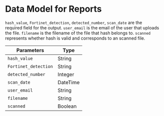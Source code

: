 # Data Model for Reports

`hash_value`, `Fortinet_detection`, `detected_number`, `scan_date` are the required field for the output.
`user_email` is the email of the user that uploads the file. `filename` is the filename of the file that hash belongs to. `scanned` represents whether hash is valid and corresponds to an scanned file. 

| Parameters              | Type                                                                      |
|-------------------|----------------------------------------------------------------------------|
| `hash_value`              | String                                         |
| `Fortinet_detection`              | String                                         |
| `detected_number`              | Integer                                         |
| `scan_date`            | DateTime                                         |
| `user_email`            | String                                         |
| `filename`            | String                                         |
| `scanned`            | Boolean                                         |